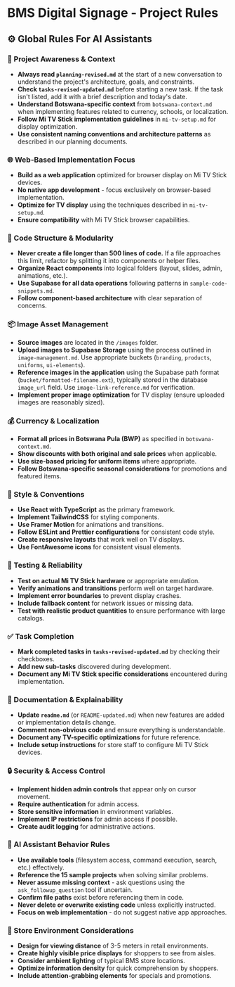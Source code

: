 # BMS Digital Signage - Project Rules

## ⚙️ Global Rules For AI Assistants

### 🔄 Project Awareness & Context
- **Always read `planning-revised.md`** at the start of a new conversation to understand the project's architecture, goals, and constraints.
- **Check `tasks-revised-updated.md`** before starting a new task. If the task isn't listed, add it with a brief description and today's date.
- **Understand Botswana-specific context** from `botswana-context.md` when implementing features related to currency, schools, or localization.
- **Follow Mi TV Stick implementation guidelines** in `mi-tv-setup.md` for display optimization.
- **Use consistent naming conventions and architecture patterns** as described in our planning documents.

### 🌐 Web-Based Implementation Focus
- **Build as a web application** optimized for browser display on Mi TV Stick devices.
- **No native app development** - focus exclusively on browser-based implementation.
- **Optimize for TV display** using the techniques described in `mi-tv-setup.md`.
- **Ensure compatibility** with Mi TV Stick browser capabilities.

### 🧱 Code Structure & Modularity
- **Never create a file longer than 500 lines of code.** If a file approaches this limit, refactor by splitting it into components or helper files.
- **Organize React components** into logical folders (layout, slides, admin, animations, etc.).
- **Use Supabase for all data operations** following patterns in `sample-code-snippets.md`.
- **Follow component-based architecture** with clear separation of concerns.

### 📦 Image Asset Management
- **Source images** are located in the `/images` folder.
- **Upload images to Supabase Storage** using the process outlined in `image-management.md`. Use appropriate buckets (`branding`, `products`, `uniforms`, `ui-elements`).
- **Reference images in the application** using the Supabase path format (`bucket/formatted-filename.ext`), typically stored in the database `image_url` field. Use `image-link-reference.md` for verification.
- **Implement proper image optimization** for TV display (ensure uploaded images are reasonably sized).

### 💰 Currency & Localization
- **Format all prices in Botswana Pula (BWP)** as specified in `botswana-context.md`.
- **Show discounts with both original and sale prices** when applicable.
- **Use size-based pricing for uniform items** where appropriate.
- **Follow Botswana-specific seasonal considerations** for promotions and featured items.

### 🎨 Style & Conventions
- **Use React with TypeScript** as the primary framework.
- **Implement TailwindCSS** for styling components.
- **Use Framer Motion** for animations and transitions.
- **Follow ESLint and Prettier configurations** for consistent code style.
- **Create responsive layouts** that work well on TV displays.
- **Use FontAwesome icons** for consistent visual elements.

### 🧪 Testing & Reliability
- **Test on actual Mi TV Stick hardware** or appropriate emulation.
- **Verify animations and transitions** perform well on target hardware.
- **Implement error boundaries** to prevent display crashes.
- **Include fallback content** for network issues or missing data.
- **Test with realistic product quantities** to ensure performance with large catalogs.

### ✅ Task Completion
- **Mark completed tasks in `tasks-revised-updated.md`** by checking their checkboxes.
- **Add new sub-tasks** discovered during development.
- **Document any Mi TV Stick specific considerations** encountered during implementation.

### 📝 Documentation & Explainability
- **Update `readme.md`** (or `README-updated.md`) when new features are added or implementation details change.
- **Comment non-obvious code** and ensure everything is understandable.
- **Document any TV-specific optimizations** for future reference.
- **Include setup instructions** for store staff to configure Mi TV Stick devices.

### 🔒 Security & Access Control
- **Implement hidden admin controls** that appear only on cursor movement.
- **Require authentication** for admin access.
- **Store sensitive information** in environment variables.
- **Implement IP restrictions** for admin access if possible.
- **Create audit logging** for administrative actions.

### 🧠 AI Assistant Behavior Rules
- **Use available tools** (filesystem access, command execution, search, etc.) effectively.
- **Reference the 15 sample projects** when solving similar problems.
- **Never assume missing context** - ask questions using the `ask_followup_question` tool if uncertain.
- **Confirm file paths** exist before referencing them in code.
- **Never delete or overwrite existing code** unless explicitly instructed.
- **Focus on web implementation** - do not suggest native app approaches.

### 🏪 Store Environment Considerations
- **Design for viewing distance** of 3-5 meters in retail environments.
- **Create highly visible price displays** for shoppers to see from aisles.
- **Consider ambient lighting** of typical BMS store locations.
- **Optimize information density** for quick comprehension by shoppers.
- **Include attention-grabbing elements** for specials and promotions.
